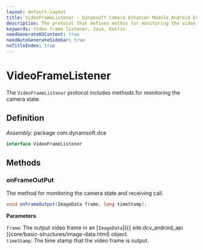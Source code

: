 ```yaml
---
layout: default-layout
title: VideoFrameListener - Dynamsoft Camera Enhancer Module Android Edition API Reference
description: The protocol that defines methos for monitoring the video frame output.
keywords: Video frame listener, Java, Kotlin
needGenerateH3Content: true
needAutoGenerateSidebar: true
noTitleIndex: true
---
```


# VideoFrameListener

The `VideoFrameListener` protocol includes methods for monitoring the camera state.

## Definition

*Assembly:* package com.dynamsoft.dce

```java
interface VideoFrameListener
```

## Methods

### onFrameOutPut

The method for monitoring the camera state and receiving call.

```java
void onFrameOutput(ImageData frame, long timeStamp);
```

**Parameters**

`frame`: The output video frame in an [`ImageData`]({{ site.dcv_android_api }}core/basic-structures/image-data.html) object.  
`timeStamp`: The time stamp that the video frame is output.
